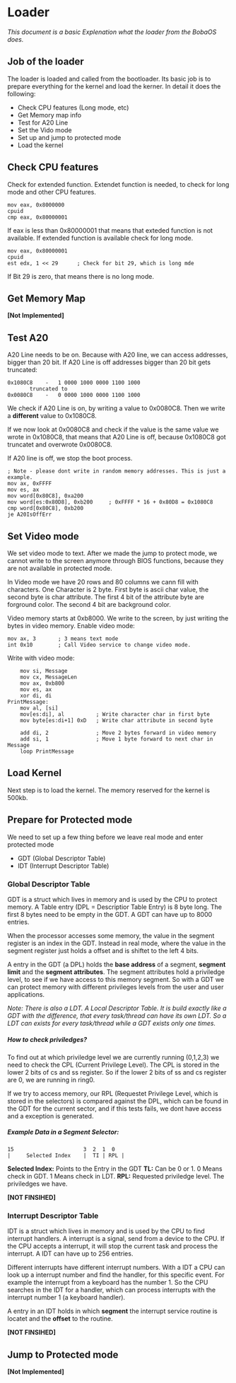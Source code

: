 # Loader
*This document is a basic Explenation what the loader from the BobaOS does.*
## Job of the loader
The loader is loaded and called from the bootloader.
Its basic job is to prepare everything for the kernel and load the kerner.
In detail it does the following:
- Check CPU features (Long mode, etc)
- Get Memory map info
- Test for A20 Line
- Set the Vido mode
- Set up and jump to protected mode
- Load the kernel

## Check CPU features
Check for extended function. Extendet function is needed, to check for long mode and other CPU features.
```assembly
mov eax, 0x8000000
cpuid
cmp eax, 0x80000001
```
If eax is less than 0x80000001 that means that exteded function is not available.
If extended function is available check for long mode.
```assembly
mov eax, 0x80000001
cpuid 
est edx, 1 << 29      ; Check for bit 29, which is long mde
```
If Bit 29 is zero, that means there is no long mode.
## Get Memory Map
**[Not Implemented]**
## Test A20
A20 Line needs to be on. Because with A20 line, we can access addresses, bigger than 20 bit.
If A20 Line is off addresses bigger than 20 bit gets truncated:
```
0x1080C8    -   1 0000 1000 0000 1100 1000
       truncated to
0x0080C8    -   0 0000 1000 0000 1100 1000
```
We check if A20 Line is on, by writing a value to 0x0080C8. 
Then we write a **different** value to 0x1080C8.

If we now look at 0x0080C8 and check if the value is the same value we wrote in 0x1080C8, that means that A20 Line is off, because 0x1080C8 got truncatet and overwrote 0x0080C8.

If A20 line is off, we stop the boot process.
```assembly
; Note - please dont write in random memory addresses. This is just a example.
mov ax, 0xFFFF
mov es, ax
mov word[0x80C8], 0xa200
mov word[es:0x80D8], 0xb200     ; 0xFFFF * 16 + 0x80D8 = 0x1080C8
cmp word[0x80C8], 0xb200
je A20IsOffErr
```

## Set Video mode 
We set video mode to text.
After we made the jump to protect mode, we cannot write to the screen anymore through BIOS functions, because they are not available in protected mode. 

In Video mode we have 20 rows and 80 columns we cann fill with characters. One Character is 2 byte. First byte is ascii char value, the second byte is char attribute.
The first 4 bit of the attribute byte are forground color. The second 4 bit are background color.

Video memory starts at 0xb8000.
We write to the screen, by just writing the bytes in video memory.
Enable video mode:
```assembly
mov ax, 3       ; 3 means text mode
int 0x10        ; Call Video service to change video mode.
```
Write with video mode:
```assembly
    mov si, Message
    mov cx, MessageLen
    mov ax, 0xb800
    mov es, ax
    xor di, di
PrintMessage:
    mov al, [si]
    mov[es:di], al          ; Write character char in first byte
    mov byte[es:di+1] 0xD   ; Write char attribute in second byte
    
    add di, 2               ; Move 2 bytes forward in video memory
    add si, 1               ; Move 1 byte forward to next char in Message
    loop PrintMessage
```
## Load Kernel
Next step is to load the kernel. The memory reserved for the kernel is 500kb.
## Prepare for Protected mode
We need to set up a few thing before we leave real mode and enter protected mode
- GDT (Global Descriptor Table)
- IDT (Interrupt Descriptor Table)

### Global Descriptor Table
GDT is a struct which lives in memory and is used by the CPU to protect memory.
A Table entry (DPL = Descriptior Table Entry) is 8 byte long. The first 8 bytes need to be empty in the GDT.
A GDT can have up to 8000 entries.

When the processor accesses some memory, the value in the segment register is an index in the GDT. Instead in real mode, where the value in the segment register just holds a offset and is shiftet to the left 4 bits.

A entry in the GDT (a DPL) holds the **base address** of a segment, **segment limit** and the **segment attributes**. 
The segment attributes hold a priviledge level, to see if we have access to this memory segment. So with a GDT we can protect memory with different privileges levels from the user and user applications.

*Note: There is also a LDT. A Local Descriptor Table. It is build exactly like a GDT with the difference, that every task/thread can have its own LDT. So a LDT can exists for every task/thread while a GDT exists only one times.*

##### How to check priviledges?
To find out at which priviledge level we are currently running (0,1,2,3) we need to check the CPL (Current Privilege Level). The CPL is stored in the lower 2 bits of cs and ss register.
So if the lower 2 bits of ss and cs register are 0, we are running in ring0.

If we try to access memory, our RPL (Requestet Privilege Level, which is stored in the selectors) is compared against the DPL, which can be found in the GDT for the current sector, and if this tests fails, we dont have access and a exception is generated.

##### Example Data in a Segment Selector:

```
15                      3  2  1  0
|     Selected Index    |  TI | RPL |
```
**Selected Index:** Points to the Entry in the GDT
**TL:** Can be 0 or 1. 0 Means check in GDT. 1 Means check in LDT.
**RPL:** Requested priviledge level. The priviledges we have.

**[NOT FINSIHED]**

### Interrupt Descriptor Table
IDT is a struct which lives in memory and is used by the CPU to find interrupt handlers.
A interrupt is a signal, send from a device to the CPU. If the CPU accepts a interrupt, it will stop the current task and process the interrupt. A IDT can have up to 256 entries.

Different interrupts have different interrupt numbers. With a IDT a CPU can look up a interrupt number and find the handler, for this specific event. For example the interrupt from a keyboard has the number 1. So the CPU searches in the IDT for a handler, which can process interrupts with the interrupt number 1 (a keyboard handler).

A entry in an IDT holds in which **segment** the interrupt service routine is locatet and the **offset** to the routine.

**[NOT FINSIHED]**
## Jump to Protected mode
**[Not Implemented]**